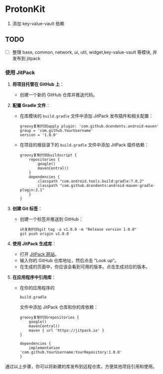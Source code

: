 # ProtonKit

1. 添加 key-value-vault 依赖

## TODO

- [ ] 整理 base, common, network, ui, util, widget,key-value-vault 等模块, 并发布到 jitpack


### 使用 JitPack

1. **将项目托管在 GitHub 上**：

    - 创建一个新的 GitHub 仓库并推送代码。

2. **配置 Gradle 文件**：

    - 在库模块的 `build.gradle` 文件中添加 JitPack 发布插件和相关配置：

      ```
      groovy复制代码apply plugin: 'com.github.dcendents.android-maven'
      group = 'com.github.YourUsername'
      version = '1.0.0'
      ```

    - 在项目的根目录下的 `build.gradle` 文件中添加 JitPack 插件依赖：

      ```
      groovy复制代码buildscript {
          repositories {
              google()
              mavenCentral()
          }
          dependencies {
              classpath "com.android.tools.build:gradle:7.0.2"
              classpath "com.github.dcendents:android-maven-gradle-plugin:2.1"
          }
      }
      ```

3. **创建 Git 标签**：

    - 创建一个标签并推送到 GitHub：

      ```
      sh复制代码git tag -a v1.0.0 -m "Release version 1.0.0"
      git push origin v1.0.0
      ```

4. **使用 JitPack 生成库**：

    - 打开 [JitPack 网站](https://jitpack.io/)。
    - 输入你的 GitHub 仓库地址，然后点击 "Look up"。
    - 在生成的页面中，你应该会看到可用的版本。点击生成对应的版本。

5. **在应用程序中引用库**：

    - 在你的应用程序的

      ```
      build.gradle
      ```

      文件中添加 JitPack 仓库和你的库依赖：

      ```
      groovy复制代码repositories {
          google()
          mavenCentral()
          maven { url 'https://jitpack.io' }
      }
      
      dependencies {
          implementation 'com.github.YourUsername:YourRepository:1.0.0'
      }
      ```

通过以上步骤，你可以将新建的库发布到远程仓库，方便其他项目引用和使用。